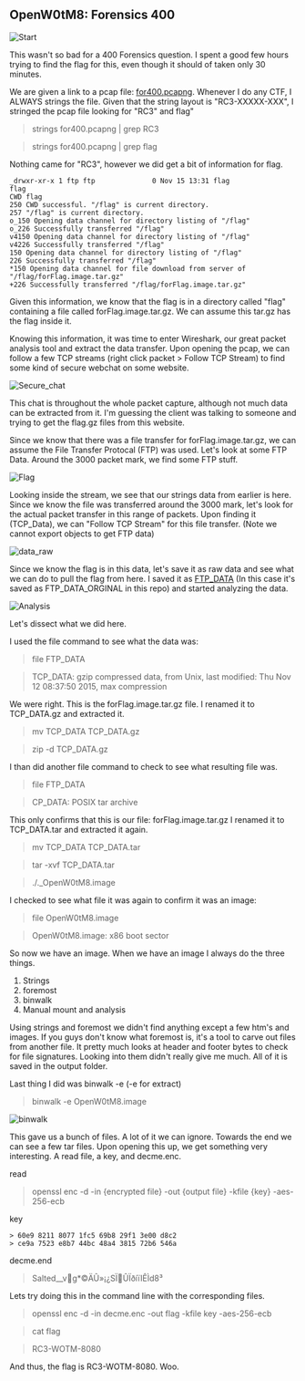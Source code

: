OpenW0tM8: Forensics 400
----------------------


![Start](Start.png)

This wasn't so bad for a 400 Forensics question. I spent a good few hours trying to find the flag for this, even though it should of taken only 30 minutes.

We are given a link to a pcap file: [for400.pcapng](for400.pcapng). Whenever I do any CTF, I ALWAYS strings the file. Given that the string layout is "RC3-XXXXX-XXX", I stringed the pcap file looking for "RC3" and flag" 

> strings for400.pcapng | grep RC3

> strings for400.pcapng | grep flag

Nothing came for "RC3", however we did get a bit of information for flag.

```
_drwxr-xr-x 1 ftp ftp              0 Nov 15 13:31 flag
flag
CWD flag
250 CWD successful. "/flag" is current directory.
257 "/flag" is current directory.
o_150 Opening data channel for directory listing of "/flag"
o_226 Successfully transferred "/flag"
v4150 Opening data channel for directory listing of "/flag"
v4226 Successfully transferred "/flag"
150 Opening data channel for directory listing of "/flag"
226 Successfully transferred "/flag"
*150 Opening data channel for file download from server of "/flag/forFlag.image.tar.gz"
+226 Successfully transferred "/flag/forFlag.image.tar.gz"
```


Given this information, we know that the flag is in a directory called "flag" containing a file called forFlag.image.tar.gz. We can assume this tar.gz has the flag inside it.

Knowing this information, it was time to enter Wireshark, our great packet analysis tool and extract the data transfer. Upon opening the pcap, we can follow a few TCP streams (right click packet > Follow TCP Stream) to find some kind of secure webchat on some website.

![Secure_chat](Secure_chat.png)

This chat is throughout the whole packet capture, although not much data can be extracted from it. I'm guessing the client was talking to someone and trying to get the flag.gz files from this website.

Since we know that there was a file transfer for forFlag.image.tar.gz, we can assume the File Transfer Protocal (FTP) was used. Let's look at some FTP Data. Around the 3000 packet mark, we find some FTP stuff. 

![Flag](Flag.png)

Looking inside the stream, we see that our strings data from earlier is here. Since we know the file was transferred around the 3000 mark, let's look for the actual packet transfer in this range of packets. Upon finding it (TCP_Data), we can "Follow TCP Stream" for this file transfer. (Note we cannot export objects to get FTP data)

![data_raw](data_raw.png)

Since we know the flag is in this data, let's save it as raw data and see what we can do to pull the flag from here. I saved it as [FTP_DATA](FTP_DATA_ORIGINAL) (In this case it's saved as FTP_DATA_ORGINAL in this repo) and started analyzing the data.

![Analysis](Analysis.png)

Let's dissect what we did here.

I used the file command to see what the data was:

> file FTP_DATA

> TCP_DATA: gzip compressed data, from Unix, last modified: Thu Nov 12 08:37:50 2015, max compression

We were right. This is the forFlag.image.tar.gz file. I renamed it to TCP_DATA.gz and extracted it.

>mv TCP_DATA TCP_DATA.gz

>zip -d TCP_DATA.gz

I than did another file command to check to see what resulting file was.

> file FTP_DATA

>CP_DATA: POSIX tar archive

This only confirms that this is our file: forFlag.image.tar.gz
I renamed it to TCP_DATA.tar and extracted it again.

> mv TCP_DATA TCP_DATA.tar

>tar -xvf TCP_DATA.tar 

>./._OpenW0tM8.image

I checked to see what file it was again to confirm it was an image: 

>file OpenW0tM8.image

>OpenW0tM8.image: x86 boot sector

So now we have an image. When we have an image I always do the three things.

1) Strings
2) foremost
3) binwalk
4) Manual mount and analysis

Using strings and foremost we didn't find anything except a few htm's and images. If you guys don't know what foremost is, it's a tool to carve out files from another file. It pretty much looks at header and footer bytes to check for file signatures. Looking into them didn't really give me much. All of it is saved in the output folder.

Last thing I did was binwalk -e (-e for extract)

> binwalk -e OpenW0tM8.image

![binwalk](binwalk.png)

This gave us a bunch of files. A lot of it we can ignore. Towards the end we can see a few tar files. Upon opening this up, we get something very interesting. A read file, a key, and decme.enc.

read
> openssl enc -d -in {encrypted file} -out {output file} -kfile {key} -aes-256-ecb

key
```
> 60e9 8211 8077 1fc5 69b8 29f1 3e00 d8c2
> ce9a 7523 e8b7 44bc 48a4 3815 72b6 546a
```

decme.end
>Salted__vg*©ÄÛ»¡¿SÏÛÏðíïIÊÌd8³

Lets try doing this in the command line with the corresponding files.

> openssl enc -d -in decme.enc -out flag -kfile key -aes-256-ecb

> cat flag

> RC3-WOTM-8080

And thus, the flag is RC3-WOTM-8080. Woo.